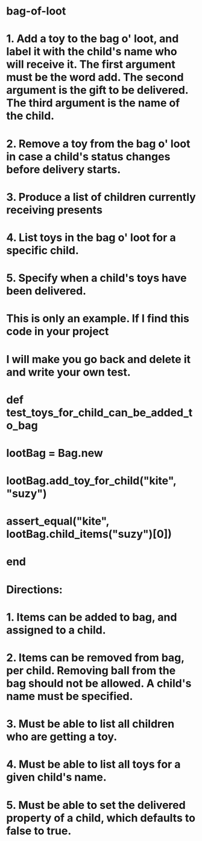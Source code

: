 # bag-of-loot
# 1. Add a toy to the bag o' loot, and label it with the child's name who will receive it. The first argument must be the word add. The second argument is the gift to be delivered. The third argument is the name of the child.

# 2. Remove a toy from the bag o' loot in case a child's status changes before delivery starts.

# 3. Produce a list of children currently receiving presents

# 4. List toys in the bag o' loot for a specific child.

# 5. Specify when a child's toys have been delivered.

# This is only an example. If I find this code in your project
#  I will make you go back and delete it and write your own test.
# def test_toys_for_child_can_be_added_to_bag
#     lootBag = Bag.new
#     lootBag.add_toy_for_child("kite", "suzy")
#     assert_equal("kite", lootBag.child_items("suzy")[0])
# end
# Directions:
# 1. Items can be added to bag, and assigned to a child.
# 2. Items can be removed from bag, per child. Removing ball from the bag should not be allowed. A child's name must be specified.
# 3. Must be able to list all children who are getting a toy.
# 4. Must be able to list all toys for a given child's name.
# 5. Must be able to set the delivered property of a child, which defaults to false to true.